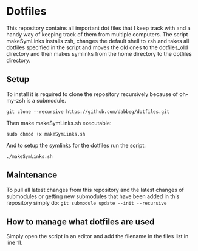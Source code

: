 # Dotfiles
This repository contains all important dot files that I keep track with and a handy way of keeping track of them from multiple computers. The script makeSymLinks installs zsh, changes the default shell to zsh and takes all dotfiles specified in the script and moves the old ones to the dotfiles_old directory and then makes symlinks from the home directory to the dotfiles directory.

## Setup
To install it is required to clone the repository recursively because of oh-my-zsh is a submodule.

`git clone --recursive https://github.com/dabbeg/dotfiles.git`

Then make makeSymLinks.sh executable:

`sudo chmod +x makeSymLinks.sh`

And to setup the symlinks for the dotfiles run the script:

`./makeSymLinks.sh`

## Maintenance
To pull all latest changes from this repository and the latest changes of submodules or getting new submodules that have been added in this repository simply do:
`git submodule update --init --recursive`

## How to manage what dotfiles are used
Simply open the script in an editor and add the filename in the files list in line 11.
